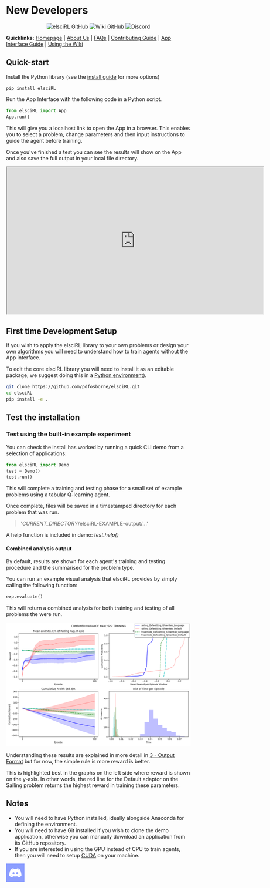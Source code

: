 # New Developers

<div align="center">

<a href="https://github.com/pdfosborne/elsciRL">![elsciRL GitHub](https://img.shields.io/github/stars/pdfosborne/elsciRL?style=for-the-badge&logo=github&label=elsciRL&link=https%3A%2F%2Fgithub.com%2Fpdfosborne%2FelsciRL)</a> <a href="https://github.com/pdfosborne/elsciRL-Wiki">![Wiki GitHub](https://img.shields.io/github/stars/pdfosborne/elsciRL-Wiki?style=for-the-badge&logo=github&label=elsciRL-Wiki&link=https%3A%2F%2Fgithub.com%2Fpdfosborne%2FelsciRL-Wiki)</a> <a href="https://discord.gg/GgaqcrYCxt">![Discord](https://img.shields.io/discord/1310579689315893248?style=for-the-badge&logo=discord&label=Discord&link=https%3A%2F%2Fdiscord.com%2Fchannels%2F1184202186469683200%2F1184202186998173878)</a>

</div>

**Quicklinks:** [Homepage](https://elsci.org) | [About Us](https://elsci.org/About+us) | [FAQs](https://elsci.org/FAQs) | [Contributing Guide](https://elsci.org/Become+a+Contributor) | [App Interface Guide](https://elsci.org/App+Interface+Guide) | [Using the Wiki](https://elsci.org/Docs+&+Wiki+Guide)


## Quick-start

Install the Python library (see the [install guide](https://github.com/pdfosborne/elsciRL#install-guide) for more options)
```
pip install elsciRL
```

Run the App Interface with the following code in a Python script.  
```python
from elsciRL import App
App.run()
```

This will give you a localhost link to open the App in a browser. This enables you to select a problem, change parameters and then input instructions to guide the agent before training. 

Once you've finished a test you can see the results will show on the App and also save the full output in your local file directory.

<div align="center">
	<iframe width="700" height="400"  
		src="https://www.youtube.com/embed/JbPtl7Sk49Y">  
	</iframe>
</div>

## First time Development Setup

If you wish to apply the elsciRL library to your own problems or design your own algorithms you will need to understand how to train agents without the App interface. 

To edit the core elsciRL library you will need to install it as an editable package, we suggest doing this in a [Python environment](https://github.com/pdfosborne/elsciRL#using-a-python-environment)).
```bash
git clone https://github.com/pdfosborne/elsciRL.git
cd elsciRL
pip install -e .
```

## Test the installation 

### Test using the built-in example experiment

You can check the install has worked by running a quick CLI demo from a selection of applications:

```python
from elsciRL import Demo
test = Demo()
test.run()
```

This will complete a training and testing phase for a small set of example problems using a tabular Q-learning agent.

Once complete, files will be saved in a timestamped directory for each problem that was run.


> '*CURRENT_DIRECTORY*/elsciRL-EXAMPLE-output/...'

A help function is included in demo: *test.help()*

#### Combined analysis output

By default, results are shown for each agent's training and testing procedure and the summarised for the problem type.

You can run an example visual analysis that elsciRL provides by simply calling the following function:

```python
exp.evaluate()
```

This will return a combined analysis for both training and testing of all problems the were run. 

![variance\_comparison\_TRAINING](<./Documentation/I - Introduction/_images/variance_comparison_TRAINING.png>)

Understanding these results are explained in more detail in [3 - Output Format](<./Documentation/I - Introduction/3 - Output Format.md>) but for now, the simple rule is more reward is better. 

This is highlighted best in the graphs on the left side where reward is shown on the y-axis. In other words, the red line for the Default adaptor on the Sailing problem returns the highest reward in training these parameters.


## Notes
- You will need to have Python installed, ideally alongside Anaconda for defining the environment.
- You will need to have Git installed if you wish to clone the demo application, otherwise you can manually download an application from its GitHub repository.
- If you are interested in using the GPU instead of CPU to train agents, then you will need to setup [CUDA](https://docs.nvidia.com/cuda/cuda-installation-guide-microsoft-windows/) on your machine.

<div id="sticky-button">
  <a href="https://discord.gg/GgaqcrYCxt"><img src="https://raw.githubusercontent.com/pdfosborne/elsciRL-Wiki/refs/heads/main/Resources/images/discord_icon.png" width="50"></a>
</div>